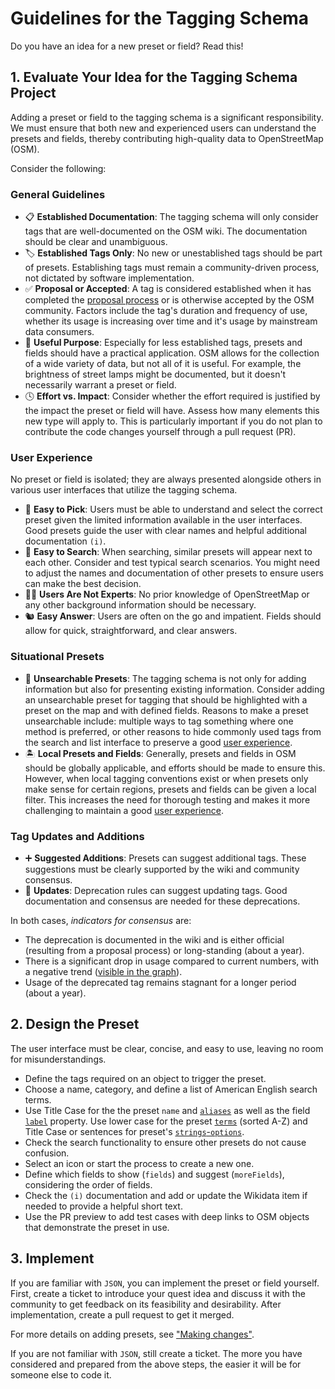 # Guidelines for the Tagging Schema

Do you have an idea for a new preset or field? Read this!

## 1. Evaluate Your Idea for the Tagging Schema Project

Adding a preset or field to the tagging schema is a significant responsibility.
We must ensure that both new and experienced users can understand the presets and fields,
thereby contributing high-quality data to OpenStreetMap (OSM).

Consider the following:

### General Guidelines

- 📋 **Established Documentation**: The tagging schema will only consider tags that are well-documented on the OSM wiki. The documentation should be clear and unambiguous.
- 🏷️ **Established Tags Only**: No new or unestablished tags should be part of presets. Establishing tags must remain a community-driven process, not dictated by software implementation.
- ✅ **Proposal or Accepted**: A tag is considered established when it has completed the [proposal process](https://wiki.openstreetmap.org/wiki/Proposal_process) or is otherwise accepted by the OSM community. Factors include the tag's duration and frequency of use, whether its usage is increasing over time and it's usage by mainstream data consumers.
- 🤷 **Useful Purpose**: Especially for less established tags, presets and fields should have a practical application. OSM allows for the collection of a wide variety of data, but not all of it is useful. For example, the brightness of street lamps might be documented, but it doesn't necessarily warrant a preset or field.
- 🕓 **Effort vs. Impact**: Consider whether the effort required is justified by the impact the preset or field will have. Assess how many elements this new type will apply to. This is particularly important if you do not plan to contribute the code changes yourself through a pull request (PR).

### User Experience

No preset or field is isolated; they are always presented alongside others in various user interfaces that utilize the tagging schema.

- 🔦 **Easy to Pick**: Users must be able to understand and select the correct preset given the limited information available in the user interfaces. Good presets guide the user with clear names and helpful additional documentation `(i)`.
- 🔎 **Easy to Search**: When searching, similar presets will appear next to each other. Consider and test typical search scenarios. You might need to adjust the names and documentation of other presets to ensure users can make the best decision.
- 👨‍💻 **Users Are Not Experts**: No prior knowledge of OpenStreetMap or any other background information should be necessary.
- 🐿️ **Easy Answer**: Users are often on the go and impatient. Fields should allow for quick, straightforward, and clear answers.

### Situational Presets

- 🙈 **Unsearchable Presets**: The tagging schema is not only for adding information but also for presenting existing information. Consider adding an unsearchable preset for tagging that should be highlighted with a preset on the map and with defined fields. Reasons to make a preset unsearchable include: multiple ways to tag something where one method is preferred, or other reasons to hide commonly used tags from the search and list interface to preserve a good [user experience](#user-experience).
- 🏝️ **Local Presets and Fields**: Generally, presets and fields in OSM should be globally applicable, and efforts should be made to ensure this. However, when local tagging conventions exist or when presets only make sense for certain regions, presets and fields can be given a local filter. This increases the need for thorough testing and makes it more challenging to maintain a good [user experience](#user-experience).

### Tag Updates and Additions

- ➕ **Suggested Additions**: Presets can suggest additional tags. These suggestions must be clearly supported by the wiki and community consensus.
- 🔄 **Updates**: Deprecation rules can suggest updating tags. Good documentation and consensus are needed for these deprecations.

In both cases, _indicators for consensus_ are:
- The deprecation is documented in the wiki and is either official (resulting from a proposal process) or long-standing (about a year).
- There is a significant drop in usage compared to current numbers, with a negative trend ([visible in the graph](https://taghistory.raifer.tech/)).
- Usage of the deprecated tag remains stagnant for a longer period (about a year).

## 2. Design the Preset

The user interface must be clear, concise, and easy to use, leaving no room for misunderstandings.

- Define the tags required on an object to trigger the preset.
- Choose a name, category, and define a list of American English search terms.
- Use Title Case for the the preset `name` and [`aliases`](https://github.com/ideditor/schema-builder?tab=readme-ov-file#aliases) as well as the field [`label`](https://github.com/ideditor/schema-builder?tab=readme-ov-file#label) property. Use lower case for the preset [`terms`](https://github.com/ideditor/schema-builder?tab=readme-ov-file#terms) (sorted A-Z) and Title Case or sentences for preset's [`strings`-`options`](https://github.com/ideditor/schema-builder?tab=readme-ov-file#strings).
- Check the search functionality to ensure other presets do not cause confusion.
- Select an icon or start the process to create a new one.
- Define which fields to show (`fields`) and suggest (`moreFields`), considering the order of fields.
- Check the `(i)` documentation and add or update the Wikidata item if needed to provide a helpful short text.
- Use the PR preview to add test cases with deep links to OSM objects that demonstrate the preset in use.

## 3. Implement

If you are familiar with `JSON`, you can implement the preset or field yourself. First, create a ticket to introduce your quest idea and discuss it with the community to get feedback on its feasibility and desirability. After implementation, create a pull request to get it merged.

For more details on adding presets, see ["Making changes"](./CONTRIBUTING.md#making-changes).

If you are not familiar with `JSON`, still create a ticket. The more you have considered and prepared from the above steps, the easier it will be for someone else to code it.
